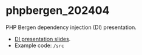 # phpbergen_202404

PHP Bergen dependency injection (DI) presentation.

* [DI presentation slides](docs/markdown/introduction.md).
* Example code: `/src`
